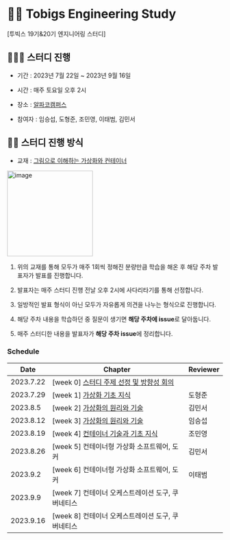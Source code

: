 # 🐻‍❄️ Tobigs Engineering Study
[투빅스 19기&20기 엔지니어링 스터디] 

## 👩🏼‍💻 스터디 진행
- 기간 : 2023년 7월 22일 ~ 2023년 9월 16일 

- 시간 : 매주 토요일 오후 2시

- 장소 : [알파코캠퍼스](https://map.naver.com/v5/search/%EC%95%8C%ED%8C%8C%EC%BD%94/place/1281658873?placePath=%3Fentry=pll%26from=nx%26fromNxList=true&c=15.42,0,0,0,dh)

- 참여자 : 임승섭, 도형준, 조민영, 이태범, 김민서


## 🙋🏽 스터디 진행 방식
- 교재 : [그림으로 이해하는 가상화와 컨테이너](https://product.kyobobook.co.kr/detail/S000200276975)

<img src="https://github.com/seopp/Tobigs_Engineering_Study/assets/100005890/445e4249-4511-4f7e-b175-86f85d5537a1" alt="image" width="200">

1. 위의 교재를 통해 모두가 매주 1회씩 정해진 분량만큼 학습을 해온 후 해당 주차 발표자가 발표를 진행합니다.

2. 발표자는 매주 스터디 진행 전날 오후 2시에 사다리타기를 통해 선정합니다.

3. 일방적인 발표 형식이 아닌 모두가 자유롭게 의견을 나누는 형식으로 진행합니다.

4. 해당 주차 내용을 학습하던 중 질문이 생기면 **해당 주차에 issue**로 달아둡니다.
   
5. 매주 스터디한 내용을 발표자가 **해당 주차 issue**에 정리합니다. 

### Schedule

|Date|Chapter|Reviewer|
|---------|---|---|
|2023.7.22|[week 0] [스터디 주제 선정 및 방향성 회의](https://github.com/seopp/Tobigs_Engineering_Study/issues/1) |  |
|2023.7.29|[week 1] [가상화 기초 지식](https://github.com/seopp/Tobigs_Engineering_Study/issues/2) |도형준|
|2023.8.5|[week 2] [가상화의 원리와 기술](https://github.com/seopp/Tobigs_Engineering_Study/issues/3) |김민서|
|2023.8.12|[week 3] [가상화의 원리와 기술](https://github.com/seopp/Tobigs_Engineering_Study/issues/4) |임승섭|
|2023.8.19|[week 4] [컨테이너 기술과 기초 지식](https://github.com/seopp/Tobigs_Engineering_Study/issues/5) |조민영|
|2023.8.26|[week 5] 컨테이너형 가상화 소프트웨어, 도커 |김민서|
|2023.9.2|[week 6] 컨테이너형 가상화 소프트웨어, 도커 |이태범|
|2023.9.9|[week 7] 컨테이너 오케스트레이션 도구, 쿠버네티스 |  |
|2023.9.16|[week 8] 컨테이너 오케스트레이션 도구, 쿠버네티스 |  |
